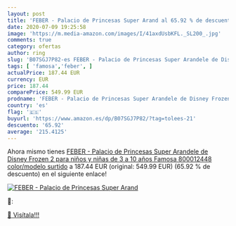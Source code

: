 ```yaml
---
layout: post
title: 'FEBER - Palacio de Princesas Super Arand al 65.92 % de descuento'
date: 2020-07-09 19:25:58
image: 'https://m.media-amazon.com/images/I/41axdUsbKFL._SL200_.jpg'
comments: true
category: ofertas
author: ring
slug: 'B07SGJ7P82-es FEBER - Palacio de Princesas Super Arandele de Disney...'
tags: [ 'famosa','feber', ]
actualPrice: 187.44 EUR
currency: EUR
price: 187.44
comparePrice: 549.99 EUR
prodname: 'FEBER - Palacio de Princesas Super Arandele de Disney Frozen 2  para niños y niñas de 3 a 10 años  Famosa 800012448    color/modelo surtido'
country: 'es'
flag: '🇪🇸'
buyurl: 'https://www.amazon.es/dp/B07SGJ7P82/?tag=tolees-21'
descuento: '65.92'
average: '215.4125'
---
```


Ahora mismo tienes [FEBER - Palacio de Princesas Super Arandele de Disney Frozen 2  para niños y niñas de 3 a 10 años  Famosa 800012448    color/modelo surtido](https://www.amazon.es/dp/B07SGJ7P82/?tag=tolees-21) a 187.44 EUR (original: 549.99 EUR) (65.92 %  de descuento) en el siguiente enlace!

[![FEBER - Palacio de Princesas Super Arand](https://m.media-amazon.com/images/I/41axdUsbKFL._SL200_.jpg)](https://www.amazon.es/dp/B07SGJ7P82/?tag=tolees-21)

🔎:


[🛒 Visítala!!!](https://www.amazon.es/dp/B07SGJ7P82/?tag=tolees-21)
